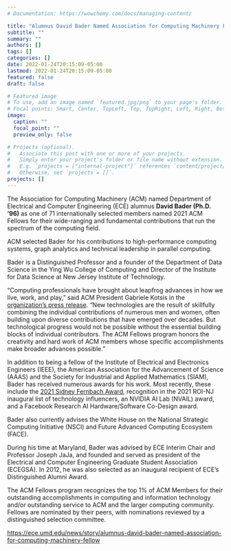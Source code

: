 ```yaml
---
# Documentation: https://wowchemy.com/docs/managing-content/

title: "Alumnus David Bader Named Association for Computing Machinery Fellow"
subtitle: ""
summary: ""
authors: []
tags: []
categories: []
date: 2022-01-24T20:15:09-05:00
lastmod: 2022-01-24T20:15:09-05:00
featured: false
draft: false

# Featured image
# To use, add an image named `featured.jpg/png` to your page's folder.
# Focal points: Smart, Center, TopLeft, Top, TopRight, Left, Right, BottomLeft, Bottom, BottomRight.
image:
  caption: ""
  focal_point: ""
  preview_only: false

# Projects (optional).
#   Associate this post with one or more of your projects.
#   Simply enter your project's folder or file name without extension.
#   E.g. `projects = ["internal-project"]` references `content/project/deep-learning/index.md`.
#   Otherwise, set `projects = []`.
projects: []
---
```


The Association for Computing Machinery (ACM) named Department of Electrical and Computer Engineering (ECE) alumnus **David Bader (Ph.D. ’96)** as one of 71 internationally selected members named 2021 ACM Fellows for their wide-ranging and fundamental contributions that run the spectrum of the computing field.

ACM selected Bader for his contributions to high-performance computing systems, graph analytics and technical leadership in parallel computing.

Bader is a Distinguished Professor and a founder of the Department of Data Science in the Ying Wu College of Computing and Director of the Institute for Data Science at New Jersey Institute of Technology. 

“Computing professionals have brought about leapfrog advances in how we live, work, and play,” said ACM President Gabriele Kotsis in the [organization’s press release](https://www.acm.org/media-center/2022/january/fellows-2021). “New technologies are the result of skillfully combining the individual contributions of numerous men and women, often building upon diverse contributions that have emerged over decades. But technological progress would not be possible without the essential building blocks of individual contributors. The ACM Fellows program honors the creativity and hard work of ACM members whose specific accomplishments make broader advances possible.”

In addition to being a fellow of the Institute of Electrical and Electronics Engineers (IEEE), the American Association for the Advancement of Science (AAAS) and the Society for Industrial and Applied Mathematics (SIAM), Bader has received numerous awards for his work. Most recently, these include the [2021 Sidney Fernbach Award](https://ece.umd.edu/news/story/alumnus-david-bader-receives-2021-sidney-fernbach-award), recognition in the 2021 ROI-NJ inaugural list of technology influencers, an NVIDIA AI Lab (NVAIL) award, and a Facebook Research AI Hardware/Software Co-Design award.

Bader also currently advises the White House on the National Strategic Computing Initiative (NSCI) and Future Advanced Computing Ecosystem (FACE).

During his time at Maryland, Bader was advised by ECE Interim Chair and Professor Joseph JaJa, and founded and served as president of the Electrical and Computer Engineering Graduate Student Association (ECEGSA). In 2012, he was also selected as an inaugural recipient of ECE’s Distinguished Alumni Award.

The ACM Fellows program recognizes the top 1% of ACM Members for their outstanding accomplishments in computing and information technology and/or outstanding service to ACM and the larger computing community. Fellows are nominated by their peers, with nominations reviewed by a distinguished selection committee.

https://ece.umd.edu/news/story/alumnus-david-bader-named-association-for-computing-machinery-fellow
